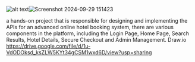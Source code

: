 ![alt text](![image](https://github.com/user-attachments/assets/a58d3132-a5aa-4174-8964-30a8c2684a7e)
)![Screenshot 2024-09-29 151423](https://github.com/user-attachments/assets/3fb32cdc-d5ef-46f1-ac96-6004b073f88a)

a hands-on project that is  responsible for designing and implementing the APIs for an advanced online hotel booking system, there are various components in the platform,
including the Login Page, Home Page, Search Results, Hotel Details, Secure Checkout and Admin Management.
Draw.io
https://drive.google.com/file/d/1u-VdODOksd_ksZLW5KYt34gCSM1wxd6D/view?usp=sharing

